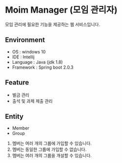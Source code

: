 # Moim Manager (모임 관리자)

모임 관리에 필요한 기능을 제공하는 웹 서비스입니다.

## Environment
* OS : windows 10
* IDE : Intellij
* Language : Java (jdk 1.8)
* Framework : Spring boot 2.0.3

## Feature
* 벌금 관리
* 출석 및 과제 제출 관리

## Entity
* Member
* Group
1. 멤버는 여러 개의 그룹에 가입할 수 있습니다.
2. 멤버는 동일한 그룹에 가입할 수 없습니다.
3. 멤버는 여러 개의 그룹을 개설할 수 있습니다.

